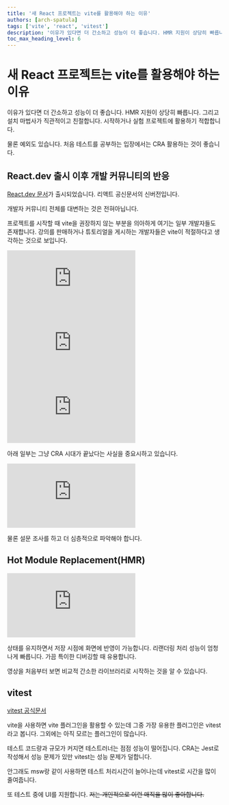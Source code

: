 ```yaml
---
title: '새 React 프로젝트는 vite를 활용해야 하는 이유'
authors: [arch-spatula]
tags: ['vite', 'react', 'vitest']
description: '이유가 있다면 더 간소하고 성능이 더 좋습니다. HMR 지원이 상당히 빠릅니다.'
toc_max_heading_level: 6
---
```


# 새 React 프로젝트는 vite를 활용해야 하는 이유

이유가 있다면 더 간소하고 성능이 더 좋습니다. HMR 지원이 상당히 빠릅니다. 그리고 설치 마법사가 직관적이고 친절합니다. 시작하거나 실험 프로젝트에 활용하기 적합합니다.

물론 예외도 있습니다. 처음 테스트를 공부하는 입장에서는 CRA 활용하는 것이 좋습니다.

<!--truncate-->

## React.dev 출시 이후 개발 커뮤니티의 반응

[React.dev 문서](https://react.dev/)가 출시되었습니다. 리액트 공신문서의 신버전입니다.

개발자 커뮤니티 전체를 대변하는 것은 전혀아닙니다.

프로젝트를 시작할 때 vite을 권장하지 않는 부분을 의아하게 여기는 일부 개발자들도 존재합니다. 강의를 판매하거나 튜토리얼을 게시하는 개발자들은 vite이 적절하다고 생각하는 것으로 보입니다.

<iframe class="codepen" src="https://www.youtube.com/embed/NxaOvaO_cXo?start=79" title="REACT.DEV LAUNCHED! Goodbye Create React App? - Codevolution" frameborder="0" allow="accelerometer; autoplay; clipboard-write; encrypted-media; gyroscope; picture-in-picture; web-share" allowfullscreen></iframe>

<iframe class="phone-video" src="https://www.youtube.com/embed/Xrgddey8jcA" title="Stop Using Create React App - Web Dev Simplified" frameborder="0" allow="accelerometer; autoplay; clipboard-write; encrypted-media; gyroscope; picture-in-picture; web-share" allowfullscreen></iframe>

<iframe class="phone-video" src="https://www.youtube.com/embed/GNNBxTY1_C0" title="React.dev is Live! - Jack Herrington" frameborder="0" allow="accelerometer; autoplay; clipboard-write; encrypted-media; gyroscope; picture-in-picture; web-share" allowfullscreen></iframe>

아래 일부는 그냥 CRA 시대가 끝났다는 사실을 중요시하고 있습니다.

<iframe class="codepen" src="https://www.youtube.com/embed/M4CLvtCS2YU" title="Create React App is Finally Dead - Theo - t3․gg" frameborder="0" allow="accelerometer; autoplay; clipboard-write; encrypted-media; gyroscope; picture-in-picture; web-share" allowfullscreen></iframe>

물론 설문 조사를 하고 더 심층적으로 파악해야 합니다.

## Hot Module Replacement(HMR)

<iframe class="codepen" src="https://www.youtube.com/embed/KCrXgy8qtjM?start=116" title="Vite in 100 Seconds - Fireship" frameborder="0" allow="accelerometer; autoplay; clipboard-write; encrypted-media; gyroscope; picture-in-picture; web-share" allowfullscreen></iframe>

상태를 유지하면서 저장 시점에 화면에 반영이 가능합니다. 리랜더링 처리 성능이 엄청나게 빠릅니다. 가끔 특이한 디버깅할 때 유용합니다.

영상을 처음부터 보면 비교적 간소한 라이브러리로 시작하는 것을 알 수 있습니다.

## vitest

[vitest 공식문서](https://vitest.dev/)

vite을 사용하면 vite 플러그인을 활용할 수 있는데 그중 가장 유용한 플러그인은 vitest라고 봅니다. 그외에는 아직 모르는 플러그인이 많습니다.

테스트 코드량과 규모가 커지면 테스트러너는 점점 성능이 떨어집니다. CRA는 Jest로 작성해서 성능 문제가 있만 vitest는 성능 문제가 덜합니다.

안그래도 msw랑 같이 사용하면 테스트 처리시간이 늘어나는데 vitest로 시간을 많이 줄여줍니다.

또 테스트 중에 UI를 지원합니다. ~~저는 개인적으로 이런 매직을 많이 좋아합니다.~~

<!--

## Million.js

2023년 23주차입니다. docker volume이 오늘은 안 땡깁니다. 사실 주말은 뭔가 배워보고 싶은 거 배워보자고 했는데 느낌대로 행동해야 합니다.

<iframe class="codepen" src="https://www.youtube.com/embed/VkezQMb1DHw" title="High-school student makes React a million times faster" frameborder="0" allow="accelerometer; autoplay; clipboard-write; encrypted-media; gyroscope; picture-in-picture; web-share" allowfullscreen></iframe>

fireship이 소개한 새로운 리액트 프레임워크입니다. 생각보다 기능이 작습니다. 그래서 더 좋습니다.

하지만 중요한지 판단하기 어렵습니다. 좋은 성능을 쉽게 뽑는다는 점은 좋지만 리액트가 아닌 프레임워크와 라이브러리를 활용해보고 싶습니다.

~~svelte가 더 재미있습니다.~~

오늘 교훈 중 하나는 학습을 재미있게 하려면 계획을 굳이 하지 않습니다. 일이 됩니다. 궁금하고 배우고 싶으면 바로 배워보도록 합니다.

-->
